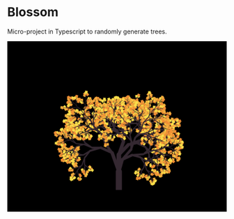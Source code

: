 # Blossom
Micro-project in Typescript to randomly generate trees.

![Screenshot](https://github.com/andrewblackwell/blossom/blob/main/images/tree.jpg?raw=true)
